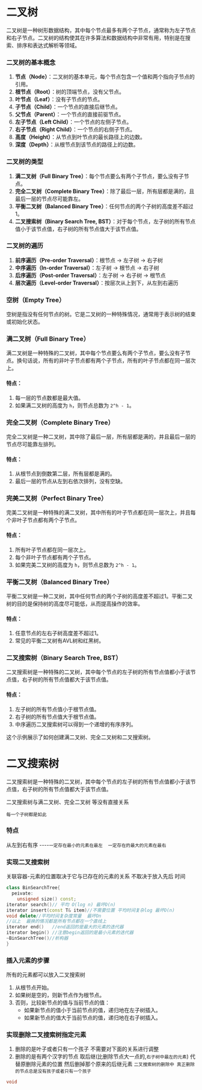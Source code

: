 # 二叉树

二叉树是一种树形数据结构，其中每个节点最多有两个子节点，通常称为左子节点和右子节点。二叉树的结构使其在许多算法和数据结构中非常有用，特别是在搜索、排序和表达式解析等领域。

### 二叉树的基本概念

1. **节点（Node）**：二叉树的基本单元，每个节点包含一个值和两个指向子节点的引用。
2. **根节点（Root）**：树的顶端节点，没有父节点。
3. **叶节点（Leaf）**：没有子节点的节点。
4. **子节点（Child）**：一个节点的直接后继节点。
5. **父节点（Parent）**：一个节点的直接前驱节点。
6. **左子节点（Left Child）**：一个节点的左侧子节点。
7. **右子节点（Right Child）**：一个节点的右侧子节点。
8. **高度（Height）**：从节点到叶节点的最长路径上的边数。
9. **深度（Depth）**：从根节点到该节点的路径上的边数。

### 二叉树的类型

1. **满二叉树（Full Binary Tree）**：每个节点要么有两个子节点，要么没有子节点。
2. **完全二叉树（Complete Binary Tree）**：除了最后一层，所有层都是满的，且最后一层的节点尽可能靠左。
3. **平衡二叉树（Balanced Binary Tree）**：任何节点的两个子树的高度差不超过1。
4. **二叉搜索树（Binary Search Tree, BST）**：对于每个节点，左子树的所有节点值小于该节点值，右子树的所有节点值大于该节点值。

### 二叉树的遍历

1. **前序遍历（Pre-order Traversal）**：根节点 -> 左子树 -> 右子树
2. **中序遍历（In-order Traversal）**：左子树 -> 根节点 -> 右子树
3. **后序遍历（Post-order Traversal）**：左子树 -> 右子树 -> 根节点
4. **层次遍历（Level-order Traversal）**：按层次从上到下，从左到右遍历

### 空树（Empty Tree）

空树是指没有任何节点的树。它是二叉树的一种特殊情况，通常用于表示树的结束或初始化状态。

### 满二叉树（Full Binary Tree）

满二叉树是一种特殊的二叉树，其中每个节点要么有两个子节点，要么没有子节点。换句话说，所有的非叶子节点都有两个子节点，所有的叶子节点都在同一层次上。

#### 特点：

1. 每一层的节点数都是最大值。
2. 如果满二叉树的高度为 `h`，则节点总数为 `2^h - 1`。

### 完全二叉树（Complete Binary Tree）

完全二叉树是一种二叉树，其中除了最后一层，所有层都是满的，并且最后一层的节点尽可能靠左排列。

#### 特点：

1. 从根节点到倒数第二层，所有层都是满的。
2. 最后一层的节点从左到右依次排列，没有空缺。

### 完美二叉树（Perfect Binary Tree）

完美二叉树是一种特殊的满二叉树，其中所有的叶子节点都在同一层次上，并且每个非叶子节点都有两个子节点。

#### 特点：

1. 所有叶子节点都在同一层次上。
2. 每个非叶子节点都有两个子节点。
3. 如果完美二叉树的高度为 `h`，则节点总数为 `2^h - 1`。

### 平衡二叉树（Balanced Binary Tree）

平衡二叉树是一种二叉树，其中任何节点的两个子树的高度差不超过1。平衡二叉树的目的是保持树的高度尽可能低，从而提高操作的效率。

#### 特点：

1. 任意节点的左右子树高度差不超过1。
2. 常见的平衡二叉树有AVL树和红黑树。

### 二叉搜索树（Binary Search Tree, BST）

二叉搜索树是一种特殊的二叉树，其中每个节点的左子树的所有节点值都小于该节点值，右子树的所有节点值都大于该节点值。

#### 特点：

1. 左子树的所有节点值小于根节点值。
2. 右子树的所有节点值大于根节点值。
3. 中序遍历二叉搜索树可以得到一个递增的有序序列。

这个示例展示了如何创建满二叉树、完全二叉树和二叉搜索树。

# 二叉搜索树

二叉搜索树是一种特殊的二叉树，其中每个节点的左子树的所有节点值都小于该节点值，右子树的所有节点值都大于该节点值。

二叉搜索树与满二叉树、完全二叉树 等没有直接关系

`每一个子树都是如此`

### 特点

从左到右有序 ----`一定存在最小的元素在最左  一定存在的最大的元素在最右`

### 实现二叉搜索树

关联容器-元素的位置取决于它与已存在的元素的关系    不取决于放入先后 时间

```cpp
class BinSearchTree{
  peivate:
    unsigned size() const;
iterator search()// 平均 O(log n) 最坏O(n)
iterator insert(const T& item)//不需要位置 平均时间复杂log 最坏O(n)
void delete//平均时间复杂度常量  最坏On
//以上  最换的情况都是所有节点都在一个直线上
iterator end()   //end返回的是最大的元素的迭代器
iterator begin() //注意begin返回的是最小元素的迭代器
~BinSearchTree()//析构器
}
```

### 插入元素的步骤

所有的元素都可以放入二叉搜索树

1. 从根节点开始。
2. 如果树是空的，则新节点作为根节点。
3. 否则，比较新节点的值与当前节点的值：
   * 如果新节点的值小于当前节点的值，递归地在左子树插入。
   * 如果新节点的值大于当前节点的值，递归地在右子树插入。

### 实现删除二叉搜索树指定元素

1. 删除的是叶子或者只有一个孩子 不需要对下面的关系进行调整
2. 删除的是有两个汉字的节点 取后继(比删除节点大一点的,`右子树中最左的元素`)   代替原删除元素的位置     然后删掉那个原来的后继元素
   `二叉搜索树的删除中 真正删除的节点总是没有孩子或者只有一个孩子`

```cpp
void 
```
